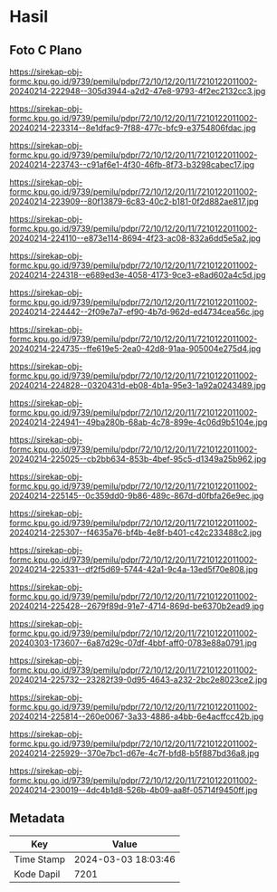 # Hasil

## Foto C Plano

https://sirekap-obj-formc.kpu.go.id/9739/pemilu/pdpr/72/10/12/20/11/7210122011002-20240214-222948--305d3944-a2d2-47e8-9793-4f2ec2132cc3.jpg

https://sirekap-obj-formc.kpu.go.id/9739/pemilu/pdpr/72/10/12/20/11/7210122011002-20240214-223314--8e1dfac9-7f88-477c-bfc9-e3754806fdac.jpg

https://sirekap-obj-formc.kpu.go.id/9739/pemilu/pdpr/72/10/12/20/11/7210122011002-20240214-223743--c91af6e1-4f30-46fb-8f73-b3298cabec17.jpg

https://sirekap-obj-formc.kpu.go.id/9739/pemilu/pdpr/72/10/12/20/11/7210122011002-20240214-223909--80f13879-6c83-40c2-b181-0f2d882ae817.jpg

https://sirekap-obj-formc.kpu.go.id/9739/pemilu/pdpr/72/10/12/20/11/7210122011002-20240214-224110--e873e114-8694-4f23-ac08-832a6dd5e5a2.jpg

https://sirekap-obj-formc.kpu.go.id/9739/pemilu/pdpr/72/10/12/20/11/7210122011002-20240214-224318--e689ed3e-4058-4173-9ce3-e8ad602a4c5d.jpg

https://sirekap-obj-formc.kpu.go.id/9739/pemilu/pdpr/72/10/12/20/11/7210122011002-20240214-224442--2f09e7a7-ef90-4b7d-962d-ed4734cea56c.jpg

https://sirekap-obj-formc.kpu.go.id/9739/pemilu/pdpr/72/10/12/20/11/7210122011002-20240214-224735--ffe619e5-2ea0-42d8-91aa-905004e275d4.jpg

https://sirekap-obj-formc.kpu.go.id/9739/pemilu/pdpr/72/10/12/20/11/7210122011002-20240214-224828--0320431d-eb08-4b1a-95e3-1a92a0243489.jpg

https://sirekap-obj-formc.kpu.go.id/9739/pemilu/pdpr/72/10/12/20/11/7210122011002-20240214-224941--49ba280b-68ab-4c78-899e-4c06d9b5104e.jpg

https://sirekap-obj-formc.kpu.go.id/9739/pemilu/pdpr/72/10/12/20/11/7210122011002-20240214-225025--cb2bb634-853b-4bef-95c5-d1349a25b962.jpg

https://sirekap-obj-formc.kpu.go.id/9739/pemilu/pdpr/72/10/12/20/11/7210122011002-20240214-225145--0c359dd0-9b86-489c-867d-d0fbfa26e9ec.jpg

https://sirekap-obj-formc.kpu.go.id/9739/pemilu/pdpr/72/10/12/20/11/7210122011002-20240214-225307--f4635a76-bf4b-4e8f-b401-c42c233488c2.jpg

https://sirekap-obj-formc.kpu.go.id/9739/pemilu/pdpr/72/10/12/20/11/7210122011002-20240214-225331--df2f5d69-5744-42a1-9c4a-13ed5f70e808.jpg

https://sirekap-obj-formc.kpu.go.id/9739/pemilu/pdpr/72/10/12/20/11/7210122011002-20240214-225428--2679f89d-91e7-4714-869d-be6370b2ead9.jpg

https://sirekap-obj-formc.kpu.go.id/9739/pemilu/pdpr/72/10/12/20/11/7210122011002-20240303-173607--6a87d29c-07df-4bbf-aff0-0783e88a0791.jpg

https://sirekap-obj-formc.kpu.go.id/9739/pemilu/pdpr/72/10/12/20/11/7210122011002-20240214-225732--23282f39-0d95-4643-a232-2bc2e8023ce2.jpg

https://sirekap-obj-formc.kpu.go.id/9739/pemilu/pdpr/72/10/12/20/11/7210122011002-20240214-225814--260e0067-3a33-4886-a4bb-6e4acffcc42b.jpg

https://sirekap-obj-formc.kpu.go.id/9739/pemilu/pdpr/72/10/12/20/11/7210122011002-20240214-225929--370e7bc1-d67e-4c7f-bfd8-b5f887bd36a8.jpg

https://sirekap-obj-formc.kpu.go.id/9739/pemilu/pdpr/72/10/12/20/11/7210122011002-20240214-230019--4dc4b1d8-526b-4b09-aa8f-05714f9450ff.jpg


## Metadata

| Key        | Value               |
| ---------- | ------------------- |
| Time Stamp | 2024-03-03 18:03:46 |
| Kode Dapil | 7201                |



